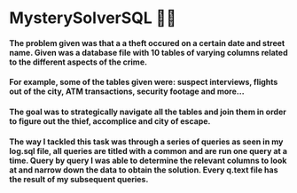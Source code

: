 # MysterySolverSQL 🕵️‍♀️
#### The problem given was that a a theft occured on a certain date and street name. Given was a database file with 10 tables of varying columns related to the different aspects of the crime.
#### For example, some of the tables given were: suspect interviews, flights out of the city, ATM transactions, security footage and more...
#### The goal was to strategically navigate all the tables and join them in order to figure out the thief, accomplice and city of escape.
#### The way I tackled this task was through a series of queries as seen in my log.sql file, all queries are titled with a common and are run one query at a time. Query by query I was able to determine the relevant columns to look at and narrow down the data to obtain the solution. Every q.text file has the result of my subsequent queries.
